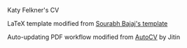 Katy Felkner's CV

LaTeX template modified from [Sourabh Bajaj's template](https://github.com/sb2nov/resume)

Auto-updating PDF workflow modified from [AutoCV](https://github.com/jitinnair1/autoCV) by Jitin
